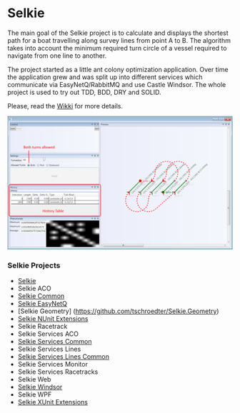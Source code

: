 # Selkie
The main goal of the Selkie project is to calculate and displays the shortest path for a boat travelling along survey lines from point A to B. The algorithm takes into account the minimum required turn circle of a vessel required to navigate from one line to another.

The project started as a little ant colony optimization application. Over time the application grew and was split up into different services which communicate via EasyNetQ/RabbitMQ and use Castle Windsor. The whole project is used to try out TDD, BDD, DRY and SOLID.

Please, read the [Wikki](https://github.com/tschroedter/Selkie/wiki) for more details.

![Finished Both 60](https://github.com/tschroedter/Selkie/blob/master/Images/WPF%20-%20Prototype/45%20Degree%20Lines/WPF%20-%20Finished%20-%20Turnradius%2060%20Allowed%20Turns%20Both.png?raw=true)

### Selkie Projects

* [Selkie](https://github.com/tschroedter/Selkie)
* Selkie ACO
* [Selkie Common](https://github.com/tschroedter/Selkie.Common)
* [Selkie EasyNetQ](https://github.com/tschroedter/Selkie.EasyNetQ)
* [Selkie Geometry] (https://github.com/tschroedter/Selkie.Geometry)
* [Selkie NUnit Extensions](https://github.com/tschroedter/Selkie.NUnit.Extensions)
* Selkie Racetrack
* Selkie Services ACO
* [Selkie Services Common](https://github.com/tschroedter/Selkie.Services.Common)
* Selkie Services Lines
* [Selkie Services Lines Common](https://github.com/tschroedter/Selkie.Services.Lines.Common)
* Selkie Services Monitor
* Selkie Services Racetracks
* Selkie Web
* [Selkie Windsor](https://github.com/tschroedter/Selkie.Windsor)
* Selkie WPF
* [Selkie XUnit Extensions](https://github.com/tschroedter/Selkie.XUnit.Extensions)
